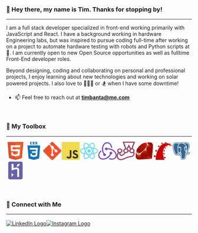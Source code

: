 ### 👋 Hey there, my name is Tim. Thanks for stopping by!
---

I am a full stack developer specialized in front-end working primarily with JavaScript and React. I have a background working in hardware Engineering labs, but was inspired to pursue coding full-time after working on a project to automate hardware testing with robots and Python scripts at . I am currently open to new Open Source opportunities as well as fulltime Front-End developer roles.

Beyond designing, coding and collaborating on personal and professional projects, I enjoy learning about new technologies and working on solar powered projects. I also love to 🏄🏻‍♂️ or 🏂 when I have some downtime!

- 📫 Feel free to reach out at **timbanta@me.com**

<!-- **bantabanta/bantabanta** is a ✨ _special_ ✨ repository because its `README.md` (this file) appears on your GitHub profile. -->
<br>

### 🧰  My Toolbox
---

<img src="https://github.com/devicons/devicon/blob/master/icons/html5/html5-original.svg" alt="HTML5 Logo" width="50" height="50"/><img src="https://github.com/devicons/devicon/blob/master/icons/css3/css3-plain-wordmark.svg" alt="CSS Logo" width="50" height="50"/><img src="https://github.com/devicons/devicon/blob/master/icons/git/git-plain.svg" alt="Git Logo" width="50" height="50"/><img src="https://github.com/devicons/devicon/blob/master/icons/javascript/javascript-original.svg" alt="JavaScript Logo" width="50" height="50"/><img src="https://github.com/devicons/devicon/blob/master/icons/react/react-original.svg" alt="React Logo" width="50" height="50"/><img src="https://github.com/devicons/devicon/blob/master/icons/redux/redux-original.svg" alt="Redux Logo" width="50" height="50"/><img src="https://github.com/devicons/devicon/blob/master/icons/jest/jest-plain.svg" alt="Jest Logo" width="50" height="50"/><img src="https://github.com/devicons/devicon/blob/master/icons/ruby/ruby-original.svg" alt="Ruby Logo" width="50" height="50"/><img src="https://github.com/devicons/devicon/blob/master/icons/rails/rails-plain.svg" alt="Ruby on Rails Logo" width="50" height="50"/><img src="https://github.com/devicons/devicon/blob/master/icons/postgresql/postgresql-plain.svg" alt="PostgreSQL Logo" width="50" height="50"/><img src="https://github.com/devicons/devicon/blob/master/icons/heroku/heroku-plain.svg" alt="Heroku Logo" width="50" height="50"/>

<br>

### 🔗  Connect with Me
---

<a href="https://linkedin.com/in/timbanta" target="blank"><img align="center" src="https://raw.githubusercontent.com/rahuldkjain/github-profile-readme-generator/master/src/images/icons/Social/linked-in-alt.svg" alt="LinkedIn Logo" height="40" width="50" /></a><a href="https://instagram.com/bantabanta" target="blank"><img align="center" src="https://raw.githubusercontent.com/rahuldkjain/github-profile-readme-generator/master/src/images/icons/Social/instagram.svg" alt="Instagram Logo" height="40" width="50" /></a>





